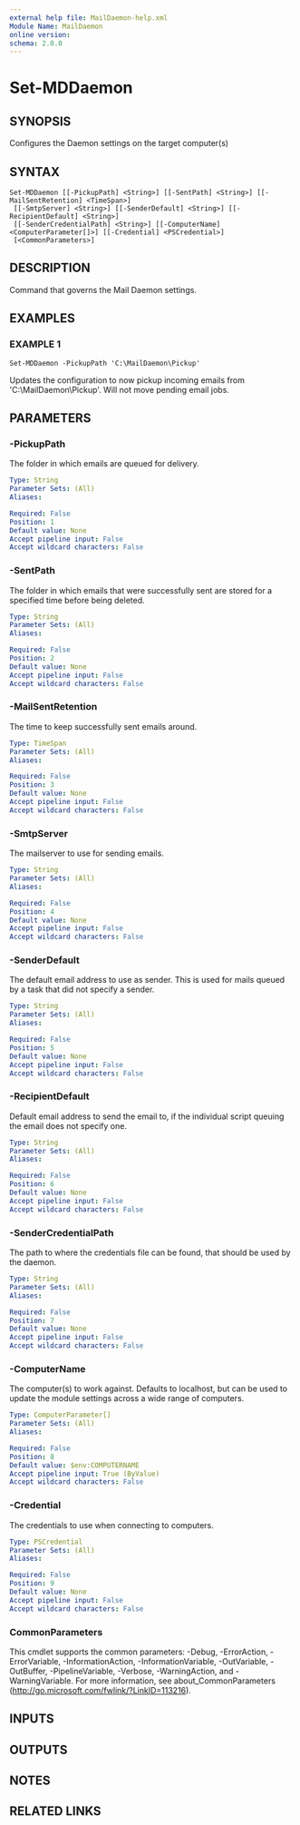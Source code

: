 ```yaml
---
external help file: MailDaemon-help.xml
Module Name: MailDaemon
online version:
schema: 2.0.0
---
```


# Set-MDDaemon

## SYNOPSIS
Configures the Daemon settings on the target computer(s)

## SYNTAX

```
Set-MDDaemon [[-PickupPath] <String>] [[-SentPath] <String>] [[-MailSentRetention] <TimeSpan>]
 [[-SmtpServer] <String>] [[-SenderDefault] <String>] [[-RecipientDefault] <String>]
 [[-SenderCredentialPath] <String>] [[-ComputerName] <ComputerParameter[]>] [[-Credential] <PSCredential>]
 [<CommonParameters>]
```

## DESCRIPTION
Command that governs the Mail Daemon settings.

## EXAMPLES

### EXAMPLE 1
```
Set-MDDaemon -PickupPath 'C:\MailDaemon\Pickup'
```

Updates the configuration to now pickup incoming emails from 'C:\MailDaemon\Pickup'.
Will not move pending email jobs.

## PARAMETERS

### -PickupPath
The folder in which emails are queued for delivery.

```yaml
Type: String
Parameter Sets: (All)
Aliases:

Required: False
Position: 1
Default value: None
Accept pipeline input: False
Accept wildcard characters: False
```

### -SentPath
The folder in which emails that were successfully sent are stored for a specified time before being deleted.

```yaml
Type: String
Parameter Sets: (All)
Aliases:

Required: False
Position: 2
Default value: None
Accept pipeline input: False
Accept wildcard characters: False
```

### -MailSentRetention
The time to keep successfully sent emails around.

```yaml
Type: TimeSpan
Parameter Sets: (All)
Aliases:

Required: False
Position: 3
Default value: None
Accept pipeline input: False
Accept wildcard characters: False
```

### -SmtpServer
The mailserver to use for sending emails.

```yaml
Type: String
Parameter Sets: (All)
Aliases:

Required: False
Position: 4
Default value: None
Accept pipeline input: False
Accept wildcard characters: False
```

### -SenderDefault
The default email address to use as sender.
This is used for mails queued by a task that did not specify a sender.

```yaml
Type: String
Parameter Sets: (All)
Aliases:

Required: False
Position: 5
Default value: None
Accept pipeline input: False
Accept wildcard characters: False
```

### -RecipientDefault
Default email address to send the email to, if the individual script queuing the email does not specify one.

```yaml
Type: String
Parameter Sets: (All)
Aliases:

Required: False
Position: 6
Default value: None
Accept pipeline input: False
Accept wildcard characters: False
```

### -SenderCredentialPath
The path to where the credentials file can be found, that should be used by the daemon.

```yaml
Type: String
Parameter Sets: (All)
Aliases:

Required: False
Position: 7
Default value: None
Accept pipeline input: False
Accept wildcard characters: False
```

### -ComputerName
The computer(s) to work against.
Defaults to localhost, but can be used to update the module settings across a wide range of computers.

```yaml
Type: ComputerParameter[]
Parameter Sets: (All)
Aliases:

Required: False
Position: 8
Default value: $env:COMPUTERNAME
Accept pipeline input: True (ByValue)
Accept wildcard characters: False
```

### -Credential
The credentials to use when connecting to computers.

```yaml
Type: PSCredential
Parameter Sets: (All)
Aliases:

Required: False
Position: 9
Default value: None
Accept pipeline input: False
Accept wildcard characters: False
```

### CommonParameters
This cmdlet supports the common parameters: -Debug, -ErrorAction, -ErrorVariable, -InformationAction, -InformationVariable, -OutVariable, -OutBuffer, -PipelineVariable, -Verbose, -WarningAction, and -WarningVariable.
For more information, see about_CommonParameters (http://go.microsoft.com/fwlink/?LinkID=113216).

## INPUTS

## OUTPUTS

## NOTES

## RELATED LINKS
